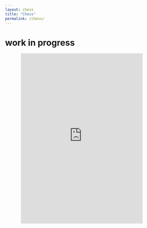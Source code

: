 ```yaml
---
layout: chess
title: "Chess"
permalink: /chess/
---
```


# work in progress 

<div style="max-width:400px; margin:auto;">
<iframe style="width:100%; height:560px; border:0;" src="https://www.chess.com/daily_puzzle"></iframe>
</div>